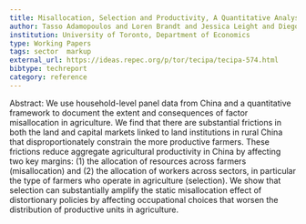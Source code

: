 ```yaml
---
title: Misallocation, Selection and Productivity, A Quantitative Analysis with Panel Data from China
author: Tasso Adamopoulos and Loren Brandt and Jessica Leight and Diego Restuccia
institution: University of Toronto, Department of Economics
type: Working Papers
tags: sector  markup
external_url: https://ideas.repec.org/p/tor/tecipa/tecipa-574.html
bibtype: techreport
category: reference
---
```

Abstract: We use household-level panel data from China and a quantitative framework to document the extent and consequences of factor misallocation in agriculture. We find that there are substantial frictions in both the land and capital markets linked to land institutions in rural China that disproportionately constrain the more productive farmers. These frictions reduce aggregate agricultural productivity in China by affecting two key margins: (1) the allocation of resources across farmers (misallocation) and (2) the allocation of workers across sectors, in particular the type of farmers who operate in agriculture (selection). We show that selection can substantially amplify the static misallocation effect of distortionary policies by affecting occupational choices that worsen the distribution of productive units in agriculture.
